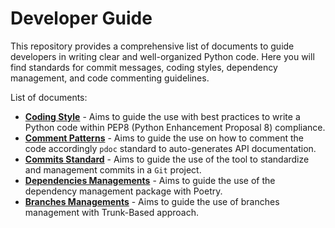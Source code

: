 # Developer Guide

This repository provides a comprehensive list of documents to guide developers in writing clear and 
well-organized Python code. Here you will find standards for commit messages, coding styles, dependency management, 
and code commenting guidelines.


List of documents:

- **[Coding Style](docs/coding_style.md)** - Aims to guide the use with best practices to write a Python code within PEP8 (Python Enhancement Proposal 8) compliance.
- **[Comment Patterns](docs/template_code.md)** - Aims to guide the use on how to comment the code accordingly `pdoc` standard to auto-generates API documentation.
- **[Commits Standard](docs/commits.md)** - Aims to guide the use of the tool to standardize and management commits in a `Git` project.
- **[Dependencies Managements](docs/dependencies.md)** - Aims to guide the use of the dependency management package with Poetry.
- **[Branches Managements](docs/branching_model.md)** - Aims to guide the use of branches management with Trunk-Based approach.
